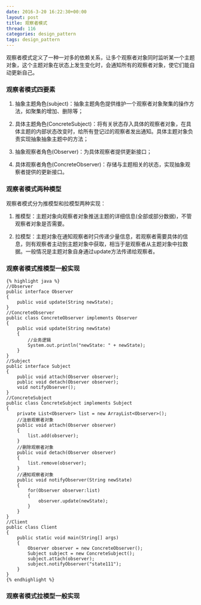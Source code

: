 ```yaml
---
date: 2016-3-20 16:22:30+00:00
layout: post
title: 观察者模式
thread: 116
categories: design_pattern
tags: design_pattern
---
```


观察者模式定义了一种一对多的依赖关系，让多个观察者对象同时监听某一个主题对象，这个主题对象在状态上发生变化时，会通知所有的观察者对象，使它们能自动更新自己。

### 观察者模式四要素 ###

1. 抽象主题角色(subject)：抽象主题角色提供维护一个观察者对象聚集的操作方法，如聚集的增加、删除等；

2. 具体主题角色(ConcreteSubject)：将有关状态存入具体的观察者对象，在具体主题的内部状态改变时，给所有登记过的观察者发出通知。具体主题对象负责实现抽象抽象主题中的方法；

3. 抽象观察者角色(Observer)：为具体观察者提供更新接口；

4. 具体观察者角色(ConcreteObserver)：存储与主题相关的状态，实现抽象观察者提供的更新接口。

### 观察者模式两种模型 ###

观察者模式分为推模型和拉模型两种实现：

1. 推模型：主题对象向观察者对象推送主题的详细信息(全部或部分数据)，不管观察者对象是否需要。

2. 拉模型：主题对象在通知观察者时只传递少量信息，若观察者需要具体的信息，则有观察者主动到主题对象中获取，相当于是观察者从主题对象中拉数据。一般情况是主题对象自身通过update方法传递给观察者。

### 观察者模式推模型一般实现 ###

	{% highlight java %}
	//Observer
	public interface Observer
	{
		public void update(String newState);
	}
	//ConcreteObserver
	public class ConcreteObserver implements Observer
	{
		public void update(String newState)
		{
			//业务逻辑
			System.out.println("newState: " + newState);
		}
	}
	//Subject
	public interface Subject
	{
		public void attach(Observer observer);
		public void detach(Observer observer);
		void notifyObserver();
	}
	//ConcreteSubject
	public class ConcreteSubject implements Subject
	{
		private List<Observer> list = new ArrayList<Observer>();
		//注册观察者对象
		public void attach(Observer observer)
		{
			list.add(observer);
		}
		//删除观察者对象
		public void detach(Observer observer)
		{
			list.remove(observer);
		}
		//通知观察者对象
		public void notifyObserver(String newState)
		{
			for(Observer observer:list)
			{
				observer.update(newState);
			}
		}
	}
	//Client
	public class Client
	{
		public static void main(String[] args)
		{
			Observer observer = new ConcreteObserver();
			Subject subject = new ConcreteSubject();
			subject.attach(observer);
			subject.notifyObserver("state111"); 
		}
	}
	{% endhighlight %}


### 观察者模式拉模型一般实现 ###



